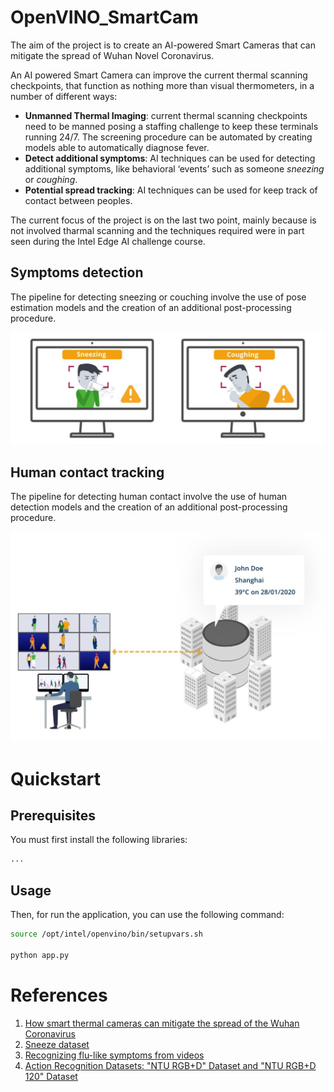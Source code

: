 # OpenVINO_SmartCam

The aim of the project is to create an AI-powered Smart Cameras that can mitigate the spread of Wuhan Novel Coronavirus.

An AI powered Smart Camera can improve the current thermal scanning checkpoints, that function as nothing more than visual thermometers, in a number of different ways:

- **Unmanned Thermal Imaging**: current thermal scanning checkpoints need to be manned posing a staffing challenge to keep these terminals running 24/7. The screening procedure can be automated by creating models able to automatically diagnose fever.
- **Detect additional symptoms**: AI techniques can be used for detecting additional symptoms, like behavioral ‘events’ such as someone *sneezing* or *coughing*.
- **Potential spread tracking**: AI techniques can be used for keep track of contact between peoples.


The current focus of the project is on the last two point, mainly because is not involved tharmal scanning and the techniques required were in part seen during the Intel Edge AI challenge course.

## Symptoms detection

The pipeline for detecting sneezing or couching involve the use of pose estimation models and the creation of an additional post-processing procedure.

![Coughing and Sneezing detection with AI](images/cough-sneeze-wuhan-ai-detection.jpg?raw=true)

## Human contact tracking

The pipeline for detecting human contact involve the use of human detection models and the creation of an additional post-processing procedure.

![Human contact with infected people detection](images/human-contact-detection.jpg?raw=true)

# Quickstart

## Prerequisites
You must first install the following libraries:

```txt
...
```
## Usage
Then, for run the application, you can use the following command:

```bash
source /opt/intel/openvino/bin/setupvars.sh

python app.py
```

# References

1. [How smart thermal cameras can mitigate the spread of the Wuhan Coronavirus](https://anyconnect.com/blog/smart-thermal-cameras-wuhan-coronavirus)
2. [Sneeze dataset](https://research.google.com/audioset/balanced_train/sneeze.html)
3. [Recognizing flu-like symptoms from videos](https://www.researchgate.net/publication/265607317_Recognizing_flu-like_symptoms_from_videos)
4. [Action Recognition Datasets: "NTU RGB+D" Dataset and "NTU RGB+D 120" Dataset](http://rose1.ntu.edu.sg/datasets/actionrecognition.asp)

